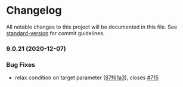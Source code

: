 # Changelog

All notable changes to this project will be documented in this file. See [standard-version](https://github.com/conventional-changelog/standard-version) for commit guidelines.

### 9.0.21 (2020-12-07)


### Bug Fixes

* relax condition on target parameter ([87f61a3](https://github.com/Sidoine/Ovale/commit/87f61a38dffb98866cdde4c3280f90d4e6ec3a04)), closes [#715](https://github.com/Sidoine/Ovale/issues/715)

